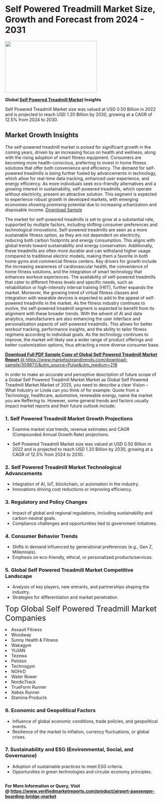 <H1>Self Powered Treadmill Market Size, Growth and Forecast from 2024 - 2031</H1><img class="aligncenter size-medium wp-image-584254" src="https://thirdeyenews.in/wp-content/uploads/2024/09/Global-Market-Research-300x168.jpeg" alt="" width="300" height="168" /><p><strong>Global&nbsp;<a href="https://www.marketsizeandtrends.com/download-sample/309872/&amp;utm_source=Pulse&amp;utm_medium=218">Self Powered Treadmill Market</a> Insights</strong></p><p>Self Powered Treadmill Market size was valued at USD 0.50 Billion in 2022 and is projected to reach USD 1.20 Billion by 2030, growing at a CAGR of 12.5% from 2024 to 2030.</p><p><h2>Market Growth Insights</h2> <p>The self-powered treadmill market is poised for significant growth in the coming years, driven by an increasing focus on health and wellness, along with the rising adoption of smart fitness equipment. Consumers are becoming more health-conscious, preferring to invest in home fitness solutions that offer both convenience and efficiency. The demand for self-powered treadmills is being further fueled by advancements in technology, which allow for real-time data tracking, enhanced user experience, and energy efficiency. As more individuals seek eco-friendly alternatives and a growing interest in sustainability, self-powered treadmills, which operate without electricity, present an attractive solution. This segment is expected to experience robust growth in developed markets, with emerging economies showing promising potential due to increasing urbanization and disposable income. <a href="#">Download Sample</a></p> <p>The market for self-powered treadmills is set to grow at a substantial rate, supported by multiple factors, including shifting consumer preferences and technological innovations. Self-powered treadmills are seen as a more sustainable fitness option, as they are not dependent on electricity, reducing both carbon footprints and energy consumption. This aligns with global trends toward sustainability and energy conservation. Additionally, these treadmills are often more durable and can withstand higher usage compared to traditional electric models, making them a favorite in both home gyms and commercial fitness centers. Key drivers for growth include the increasing awareness of cardiovascular health, the convenience of home fitness solutions, and the integration of smart technology that enhances workout experiences. The availability of self-powered treadmills that cater to different fitness levels and specific needs, such as rehabilitation or high-intensity interval training (HIIT), further expands the market. Moreover, the growing trend of virtual fitness classes and integration with wearable devices is expected to add to the appeal of self-powered treadmills in the market. As the fitness industry continues to evolve, the self-powered treadmill segment is expected to benefit from its alignment with these broader trends. With the advent of AI and data analytics, manufacturers are also enhancing the user interface and personalization aspects of self-powered treadmills. This allows for better workout tracking, performance insights, and the ability to tailor fitness regimens according to individual goals. As the technology continues to improve, the market will likely see a wider range of product offerings and better customization options, thus attracting a more diverse consumer base. <a href="#"></p><p><span class=""><strong>Download Full PDF Sample Copy of Global Self Powered Treadmill Market Report</strong> @ <a href="https://www.marketsizeandtrends.com/download-sample/309872/&amp;utm_source=Pulse&amp;utm_medium=218" target="_blank">https://www.marketsizeandtrends.com/download-sample/309872/&amp;utm_source=Pulse&amp;utm_medium=218</a></span></p><p>In order to make an accurate and perceptive description of future scope of a Global&nbsp;Self Powered Treadmill Market Market as Global&nbsp;Self Powered Treadmill Market Market of 2025, you need to describe a clear Vision &ndash; What Industry or Linda can you think of for example: Quote from a Technology, healthcare, automotive, renewable energy, name the market you are Reffering to. However, some general trends and factors usually impact market reports and their future outlook include:</p><h3>1.&nbsp;<strong>Self Powered Treadmill Market Growth Projections</strong></h3><ul><li>Examine market size trends, revenue estimates and CAGR (Compounded Annual Growth Rate) projections.</li><li><p>Self Powered Treadmill Market size was valued at USD 0.50 Billion in 2022 and is projected to reach USD 1.20 Billion by 2030, growing at a CAGR of 12.5% from 2024 to 2030.</p></li></ul><h3>2.&nbsp;<strong>Self Powered Treadmill Market Technological Advancements</strong></h3><ul><li>Integration of AI, IoT, blockchain, or automation in the industry.</li><li>Innovations driving cost reductions or improving efficiency.</li></ul><h3>3.&nbsp;<strong>Regulatory and Policy Changes</strong></h3><ul><li>Impact of global and regional regulations, including sustainability and carbon-neutral goals.</li><li>Compliance challenges and opportunities tied to government initiatives.</li></ul><h3>4.&nbsp;<strong>Consumer Behavior Trends</strong></h3><ul><li>Shifts in demand influenced by generational preferences (e.g., Gen Z, Millennials).</li><li>Emphasis on eco-friendly, ethical, or personalized products/services.</li></ul><h3>5.&nbsp;<strong>Global Self Powered Treadmill Market Competitive Landscape</strong></h3><ul><li>Analysis of key players, new entrants, and partnerships shaping the industry.</li><li>Strategies for differentiation and market penetration.</li></ul><p data-pm-slice="1 1 []"><span style="color: inherit; font-family: inherit; font-size: 25px;">Top Global Self Powered Treadmill Market Companies</span></p><div class="" data-test-id=""><p><li>Assault Fitness</li><li> Woodway</li><li> Sunny Health & Fitness</li><li> Wakagym</li><li> YIJIAN</li><li> Tezewa</li><li> Peloton</li><li> Technogym</li><li> NOHrD</li><li> Water Rower</li><li> NordicTrack</li><li> TrueForm Runner</li><li> Xebex Runner</li><li> Stamina Products</li></p></div><h3>6.&nbsp;<strong>Economic and Geopolitical Factors</strong></h3><ul><li>Influence of global economic conditions, trade policies, and geopolitical events.</li><li>Resilience of the market to inflation, currency fluctuations, or global crises.</li></ul><h3>7.&nbsp;<strong>Sustainability and ESG (Environmental, Social, and Governance)</strong></h3><ul><li>Adoption of sustainable practices to meet ESG criteria.</li><li>Opportunities in green technologies and circular economy principles.</li></ul><h2><strong style="font-size: 14px;">For More Information or Query, Visit @&nbsp;</strong><a style="background-color: #ffffff; font-size: 14px;" href="https://www.marketsizeandtrends.com/report/self-powered-treadmill-market/" target="_blank">https://www.verifiedmarketreports.com/product/airport-passenger-boarding-bridge-market</a></h2>
